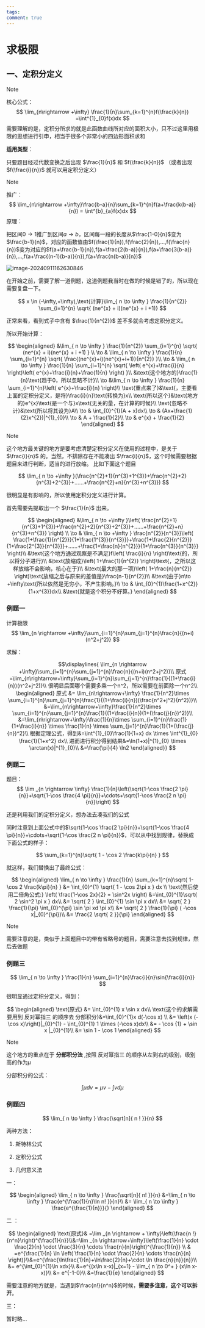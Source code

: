 ```yaml
---
tags: 
comment: true
---
```

# 求极限

## 一、定积分定义

> [!note]
> 核心公式：
> $$ \lim_{n\rightarrow +\infty} \frac{1}{n}\sum_{k=1}^{n}f(\frac{k}{n}) =\int^{1}_{0}f(x)dx $$
> 需要理解的是，定积分所求的就是此函数曲线所对应的面积大小，只不过这里用极限的思想进行引申，相当于很多个非常小的四边形面积求和

**适用类型**：

只要题目经过代数变换之后出现 $\frac{1}{n}$ 和 $f(\frac{k}{n})$ （或者出现 $f(\frac{i}{n})$ 就可以用定积分定义）

> [!note]
>
> 推广：
> $$
> \lim_{n\rightarrow +\infty}\frac{b-a}{n}\sum_{k=1}^{n}f(a+\frac{k(b-a)}{n}) = \int^{b}_{a}f(x)dx
> $$
> 原理：
>
> 把区间$0\rightarrow1$推广到区间$a\rightarrow b$，区间每一段的长度从$\frac{1-0}{n}$变为$\frac{b-1}{n}$，对应的函数值由$f(\frac{1}{n}),f(\frac{2}{n}),...,f(\frac{n}{n})$变为对应的$f(a+\frac{b-1}{n}),f(a+\frac{2(b-a)}{n}),f(a+\frac{3(b-a)}{n}),...,f(a+\frac{(n-1)(b-a)}{n}),f(a+\frac{n(b-a)}{n})$

![image-20240911162630846](https://picture-typora.obs.cn-north-4.myhuaweicloud.com/images/image-20240911162630846.png)

在开始之前，需要了解一道例题，这道例题我当时在做的时候是错了的，所以现在需要复盘一下。

$$
x \in (-\infty,+\infty),\text{计算}\lim_{ n \to \infty } \frac{1}{n^{2}} \sum_{i=1}^{n} \sqrt{ (ne^{x} + i)(ne^{x} + i +1)} 
$$

正常来看，看到式子中含有 $\frac{1}{n^{2}}$ 差不多就会考虑定积分定义。

所以开始计算：

$$
\begin{aligned}
&\lim_{ n \to \infty } \frac{1}{n^{2}} \sum_{i=1}^{n} \sqrt{ (ne^{x} + i)(ne^{x} + i +1) } \\
\to & \lim_{ n \to \infty } \frac{1}{n} \sum_{i=1}^{n} \sqrt{ \frac{(ne^{x}+i)(ne^{x}+i+1)}{n^{2}} }\\
\to & \lim_{ n \to \infty } \frac{1}{n} \sum_{i=1}^{n} \sqrt{ \left( e^{x}+\frac{i}{n} \right)\left( e^{x}+\frac{i}{n}+\frac{1}{n} \right) }\\
&\text{这个地方的}\frac{1}{n}\text{趋于0，所以忽略不计}\\
\to &\lim_{ n \to \infty } \frac{1}{n} \sum_{i=1}^{n}\left( e^{x}+\frac{i}{n} \right)\\
\text{重点来了}&\text{，主要看上面的定积分定义，是将}\frac{i}{n}\text{转换为}x\\
\text{所以这个}&\text{地方的}e^{x}\text{是一个与}x\text{无关的量，在计算的时候}\\
\text{忽略不计}&\text{所以将其设为}A\\
\to & \int_{0}^{1}(A + x)dx\\
\to & (Ax+\frac{1}{2}x^{2})|^{1}_{0}\\
\to & A + \frac{1}{2}\\
\to & e^{x} + \frac{1}{2}
\end{aligned}
$$

> [!note]
> 这个地方最关键的地方是要考虑清楚定积分定义在使用的过程中，是关于 $\frac{i}{n}$ 的。当然，不排除存在不能凑出 $\frac{i}{n}$，这个时候需要根据题目来进行判断，适当的进行放缩。
> 比如下面这个题目

$$
\lim_{ n \to +\infty }(\frac{n^{2}+1}{n^{3}+1^{3}}+\frac{n^{2}+2}{n^{3}+2^{3}}+……+\frac{n^{2}+n}{n^{3}+n^{3}}) 
$$

很明显是有影响的，所以使用定积分定义进行计算。

首先需要先提取出一个 $\frac{1}{n}$ 出来。

$$
\begin{aligned}
&\lim_{ n \to +\infty }\left( \frac{n^{2}+1}{n^{3}+1^{3}}+\frac{n^{2}+2}{n^{3}+2^{3}}+……+\frac{n^{2}+n}{n^{3}+n^{3}} \right) \\
\to & \lim_{ n \to +\infty } \frac{n^{2}}{n^{3}}\left( \frac{1+\frac{1}{n^{2}}}{1+\frac{1^{3}}{n^{3}}}+\frac{1+\frac{2}{n^{2}}}{1+\frac{2^{3}}{n^{3}}}+……+\frac{1+\frac{n}{n^{2}}}{1+\frac{n^{3}}{n^{3}}} \right)\\
&\text{这个地方通过观察是不满足}f\left( \frac{i}{n} \right)\text{的，所以将分子进行}\\
&\text{放缩成}\left( 1+\frac{1}{n^{2}} \right)\text{，之所以这样放缩不会影响，核心在于}\\
&\text{最大的那一项}\left( 1+\frac{n}{n^{2}} \right)\text{放缩之后与原来的差值是}\frac{n-1}{n^{2}}\\
&\text{由于}n\to +\infty\text{所以依然是无穷小，不产生影响。}\\
\to & \int_{0}^{1}\frac{1+x^{2}}{1+x^{3}}dx\\
&\text{就是这个积分不好算。}
\end{aligned}
$$

### 例题一

计算极限
$$
\lim_{n \rightarrow +\infty}\sum_{i=1}^{n}\sum_{j=1}^{n}\frac{n}{(n+i)(n^2+j^2)}
$$


求解：

$$\displaylines{
\lim_{n \rightarrow +\infty}\sum_{i=1}^{n}\sum_{j=1}^{n}\frac{n}{(n+i)(n^2+j^2)}\\
原式=\lim_{n\rightarrow+\infty}\sum_{i=1}^{n}\sum_{j=1}^{n}\frac{1}{(1+\frac{i}{n})(n^2+j^2)}\\
很明显后面哪个需要多乘一个n^2，所以需要在前面除一个n^2\\
\begin{aligned}
原式 &= \lim_{n\rightarrow+\infty} \frac{1}{n^2}\times \sum_{i=1}^{n}\sum_{j=1}^{n}\frac{1}{(1+\frac{i}{n})(\frac{n^2+j^2}{n^2})}\\
&=\lim_{n\rightarrow+\infty}\frac{1}{n^2}\times \sum_{i=1}^{n}\sum_{j=1}^{n}\frac{1}{(1+\frac{i}{n})(1+(\frac{j}{n})^2)}\\
&=\lim_{n\rightarrow+\infty}\frac{1}{n}\times \sum_{i=1}^{n}\frac{1}{1+\frac{i}{n}} \times \frac{1}{n} \times \sum_{j=1}^{n}\frac{1}{1+(\frac{j}{n})^2}\\
根据定理公式，得到&=\int^{1}_{0}\frac{1}{1+x} dx \times \int^{1}_{0} \frac{1}{1+x^2} dx\\
进而进行积分得到结果&=\ln(1+x)|^{1}_{0} \times \arctan(x)|^{1}_{0}\\
&=\frac{\pi}{4} \ln2
\end{aligned}}
$$
### 例题二

题目：
$$
\lim _{n \rightarrow \infty} \frac{1}{n}\left(\sqrt{1-\cos \frac{2 \pi}{n}}+\sqrt{1-\cos \frac{4 \pi}{n}}+\cdots+\sqrt{1-\cos \frac{2 n \pi}{n}}\right)
$$

还是利用我们的定积分定义，想办法去凑我们的公式

同时注意到上面公式中的$\sqrt{1-\cos \frac{2 \pi}{n}}+\sqrt{1-\cos \frac{4 \pi}{n}}+\cdots+\sqrt{1-\cos \frac{2 n \pi}{n}}$，可以从中找到规律，替换成下面公式的样子：

$$
\sum_{k=1}^{n}\sqrt{ 1 - \cos 2 \frac{k\pi}{n} }
$$

就这样，我们替换出了最终公式：

$$
\begin{aligned}
\lim_{ n \to \infty } \frac{1}{n} \sum_{k=1}^{n}\sqrt{ 1-\cos 2 \frac{k\pi}{n} } &= \int_{0}^{1} \sqrt{ 1 - \cos 2\pi x }  dx \\
\text{然后使用二倍角公式:} \left( \frac{1-\cos 2x}{2} = \sin^2x \right) &=\int_{0}^{1}\sqrt{ 2 \sin^2 \pi x } dx\\
&= \sqrt{ 2 } \int_{0}^{1} \sin \pi x dx\\
&= \sqrt{ 2 } \frac{1}{\pi} \int_{0}^{\pi} \sin \pi xd \pi x\\
&= \sqrt{ 2 } \frac{1}{\pi} ( -\cos x|_{0}^{\pi})\\
&= \frac{2 \sqrt{ 2 }}{\pi}
\end{aligned}
$$

>[!note]
>需要注意的是，类似于上面题目中的带有省略号的题目，需要注意去找到规律，然后去做题

### 例题三

$$
\lim_{ n \to \infty } \frac{1}{n} \sum_{i=1}^{n}\frac{i}{n}\sin{\frac{i}{n}}
$$

很明显通过定积分定义，得到：

$$
\begin{aligned}
\text{原式} &= \int_{0}^{1} x \sin x dx\\
\text{这个的求解需要用到 反对幂指三 的顺序去 分部积分}&=\int_{0}^{1}x d(-\cos x) \\
&= \left(x (-\cos x)\right)|_{0}^{1} - \int_{0}^{1} 1 \times (-\cos x)dx\\
&= - \cos {1} + \sin x |_{0}^{1}\\
&= \sin 1 - \cos 1
\end{aligned}
$$

>[!note]
>这个地方的重点在于 **分部积分法** ,按照 反对幂指三 的顺序从左到右的级别，级别高的作为$\mu$

分部积分的公式：

$$
\int \mu dv = \mu v -\int vd\mu
$$

### 例题四

$$
\lim_{ n \to \infty } \frac{\sqrt[n]{ n ! }}{n} 
$$


两种方法：

1. 斯特林公式

2. 定积分公式

3. 几何意义法 

一：

$$
\begin{aligned}
\lim_{ n \to \infty } \frac{\sqrt[n]{ n! }}{n} &=\lim_{ n \to \infty } \frac{e^{\frac{1}{n}\ln n! }}{n}\\
&= \lim_{ n \to \infty } \frac{e^{\frac{1}{n}}}{} 
\end{aligned}
$$

二 ：

$$
\begin{aligned}
\text{原式}& =\lim _{n \rightarrow + \infty}\left(\frac{n !}{n^n}\right)^{\frac{1}{n}}\\&=\lim _{n \rightarrow+\infty}\left(\frac{1}{n} \cdot \frac{2}{n} \cdot \frac{3}{n} \cdots  \frac{n}{n}\right)^{\frac{1}{n}} \\
& =e^{\frac{1}{n} \ln \left( \frac{1}{n} \cdot \frac{2}{n} \cdots \frac{n}{n} \right)}\\&=e^{\frac{\ln\frac{1}{n}+\ln\frac{2}{n}+\cdot \ln \frac{n}{n}}{n}}\\
&= e^{\int_{0}^{1}\ln xdx}\\
&=e^{(x\ln x-x)|_{x=1} - \lim_{ n \to 0^+ } (x\ln x-x)}\\
&= e^{-1-0}\\
&=\frac{1}{e}
\end{aligned}
$$

需要注意的地方就是，当遇到$\frac{n!}{n^n}$的时候，**需要多注意，这个可以拆开**。

三：

暂时略...
